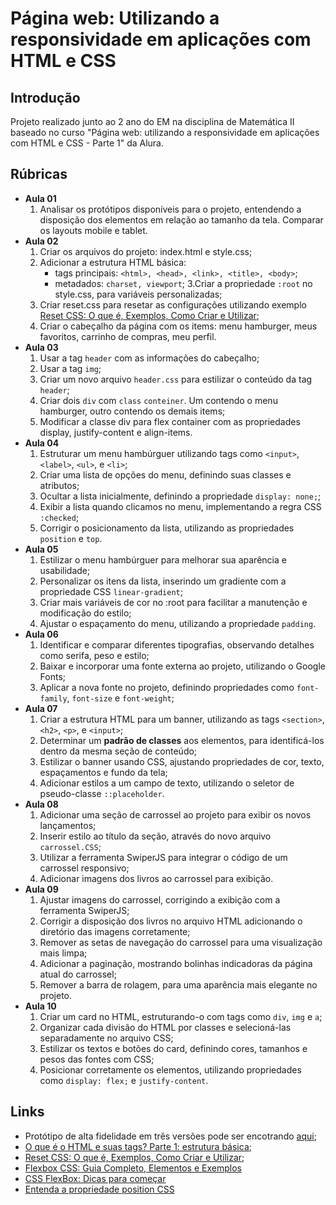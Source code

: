 
# Página web: Utilizando a responsividade em aplicações com HTML e CSS

## Introdução

Projeto realizado junto ao 2 ano do EM na disciplina de Matemática II baseado no curso "Página web: utilizando a responsividade em aplicações com HTML e CSS - Parte 1" da Alura. 

## Rúbricas

* **Aula 01**
   1. Analisar os protótipos disponíveis para o projeto, entendendo a disposição dos elementos em relação ao tamanho da tela. Comparar os layouts mobile e tablet.
* **Aula 02**
   1. Criar os arquivos do projeto: index.html e style.css;
   2. Adicionar a estrutura HTML básica:
        * tags principais: ```<html>, <head>, <link>, <title>, <body>```;
        * metadados: ```charset, viewport```;
   3.Criar a propriedade ```:root``` no style.css, para variáveis personalizadas;
   4. Criar reset.css para resetar as configurações utilizando exemplo [Reset CSS: O que é, Exemplos, Como Criar e Utilizar](#links);
   5. Criar o cabeçalho da página com os items: menu hamburger, meus favoritos, carrinho de compras, meu perfil.
* **Aula 03**
   1. Usar a tag ```header``` com as informações do cabeçalho;
   2. Usar a tag ```img```;
   3. Criar um novo arquivo ```header.css``` para estilizar o conteúdo da tag ```header```;
   4. Criar dois ```div``` com ```class``` ```conteiner```. Um contendo o menu hamburger, outro contendo os demais items;
   5. Modificar a classe div para flex container com as propriedades display, justify-content e align-items.
* **Aula 04**
   1. Estruturar um menu hambúrguer utilizando tags como ```<input>```, ```<label>```, ```<ul>```, e ```<li>```;
   2. Criar uma lista de opções do menu, definindo suas classes e atributos;
   3. Ocultar a lista inicialmente, definindo a propriedade ```display: none;```;
   4. Exibir a lista quando clicamos no menu, implementando a regra CSS ```:checked```;
   5. Corrigir o posicionamento da lista, utilizando as propriedades ```position``` e ```top```.
* **Aula 05**
   1. Estilizar o menu hambúrguer para melhorar sua aparência e usabilidade;
   2. Personalizar os itens da lista, inserindo um gradiente com a propriedade CSS ```linear-gradient```;
   3. Criar mais variáveis de cor no :root para facilitar a manutenção e modificação do estilo;
   4. Ajustar o espaçamento do menu, utilizando a propriedade ```padding```.
* **Aula 06**
   1. Identificar e comparar diferentes tipografias, observando detalhes como serifa, peso e estilo;
   2. Baixar e incorporar uma fonte externa ao projeto, utilizando o Google Fonts;
   3. Aplicar a nova fonte no projeto, definindo propriedades como ```font-family```, ```font-size``` e ```font-weight```;
* **Aula 07**
   1. Criar a estrutura HTML para um banner, utilizando as tags ```<section>```, ```<h2>```, ```<p>```, e ```<input>```;
   2. Determinar um **padrão de classes** aos elementos, para identificá-los dentro da mesma seção de conteúdo;
   3. Estilizar o banner usando CSS, ajustando propriedades de cor, texto, espaçamentos e fundo da tela;
   4. Adicionar estilos a um campo de texto, utilizando o seletor de pseudo-classe ```::placeholder```.
* **Aula 08**
   1. Adicionar uma seção de carrossel ao projeto para exibir os novos lançamentos;
   2. Inserir estilo ao título da seção, através do novo arquivo ```carrossel.CSS```;
   3. Utilizar a ferramenta SwiperJS para integrar o código de um carrossel responsivo;
   4. Adicionar imagens dos livros ao carrossel para exibição.
* **Aula 09**
   1. Ajustar imagens do carrossel, corrigindo a exibição com a ferramenta SwiperJS;
   2. Corrigir a disposição dos livros no arquivo HTML adicionando o diretório das imagens corretamente;
   3. Remover as setas de navegação do carrossel para uma visualização mais limpa;
   4. Adicionar a paginação, mostrando bolinhas indicadoras da página atual do carrossel;
   5. Remover a barra de rolagem, para uma aparência mais elegante no projeto.
* **Aula 10**
   1. Criar um card no HTML, estruturando-o com tags como ```div```, ```img``` e ```a```;
   2. Organizar cada divisão do HTML por classes e selecioná-las separadamente no arquivo CSS;
   3. Estilizar os textos e botões do card, definindo cores, tamanhos e pesos das fontes com CSS;
   4. Posicionar corretamente os elementos, utilizando propriedades como ```display: flex;``` e ```justify-content```.



## Links

* Protótipo de alta fidelidade em três versões pode ser encotrando [aqui](https://www.figma.com/community/file/1349471036706928943);
* [O que é o HTML e suas tags? Parte 1: estrutura básica](https://www.alura.com.br/artigos/o-que-e-html-suas-tags-parte-1-estrutura-basica?_gl=1*tf3i4g*_ga*OTg1ODEyMDA0LjE3MTcxODYwMzE.*_ga_1EPWSW3PCS*MTcxNzE4NjAzMi4xLjEuMTcxNzE5MDMyOC4wLjAuMA..*_fplc*bnB5SEF4djVFMFoyOThQOHd4eWYlMkJSbTEya05aMXlRTVJ3VE9ySkRKZk5iTHkwZHNKQm1ESXFMbmtiZnB5b1dCJTJGNGVXRjdsQVNZVzdSTFA5UUpiZWI1V3V2a2FtWHBCeTdOVXlHeHU3OGFnY05MJTJGRWxxTGFxOXJCZFduMFZRJTNEJTNE);
* [Reset CSS: O que é, Exemplos, Como Criar e Utilizar](https://www.alura.com.br/artigos/o-que-e-reset-css?_gl=1*14y0iuy*_ga*OTg1ODEyMDA0LjE3MTcxODYwMzE.*_ga_1EPWSW3PCS*MTcxNzE4NjAzMi4xLjEuMTcxNzE5MDMyOC4wLjAuMA..*_fplc*bnB5SEF4djVFMFoyOThQOHd4eWYlMkJSbTEya05aMXlRTVJ3VE9ySkRKZk5iTHkwZHNKQm1ESXFMbmtiZnB5b1dCJTJGNGVXRjdsQVNZVzdSTFA5UUpiZWI1V3V2a2FtWHBCeTdOVXlHeHU3OGFnY05MJTJGRWxxTGFxOXJCZFduMFZRJTNEJTNE);
* [Flexbox CSS: Guia Completo, Elementos e Exemplos](https://www.alura.com.br/artigos/css-guia-do-flexbox?_gl=1*15je8fx*_ga*OTg1ODEyMDA0LjE3MTcxODYwMzE.*_ga_1EPWSW3PCS*MTcxNzE5NjE0Ni4yLjEuMTcxNzE5NzU1Ny4wLjAuMA..*_fplc*bnB5SEF4djVFMFoyOThQOHd4eWYlMkJSbTEya05aMXlRTVJ3VE9ySkRKZk5iTHkwZHNKQm1ESXFMbmtiZnB5b1dCJTJGNGVXRjdsQVNZVzdSTFA5UUpiZWI1V3V2a2FtWHBCeTdOVXlHeHU3OGFnY05MJTJGRWxxTGFxOXJCZFduMFZRJTNEJTNE)
* [CSS FlexBox: Dicas para começar](https://cursos.alura.com.br/extra/alura-mais/css-flexbox-dicas-para-comecar-c301)
* [Entenda a propriedade position CSS](https://www.alura.com.br/artigos/entenda-a-propriedade-position-css?_gl=1*s6n2pb*_ga*OTg1ODEyMDA0LjE3MTcxODYwMzE.*_ga_1EPWSW3PCS*MTcxNzE5NjE0Ni4yLjEuMTcxNzE5NzU1Ny4wLjAuMA..*_fplc*bnB5SEF4djVFMFoyOThQOHd4eWYlMkJSbTEya05aMXlRTVJ3VE9ySkRKZk5iTHkwZHNKQm1ESXFMbmtiZnB5b1dCJTJGNGVXRjdsQVNZVzdSTFA5UUpiZWI1V3V2a2FtWHBCeTdOVXlHeHU3OGFnY05MJTJGRWxxTGFxOXJCZFduMFZRJTNEJTNE)
